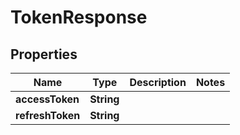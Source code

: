 

# TokenResponse


## Properties

| Name | Type | Description | Notes |
|------------ | ------------- | ------------- | -------------|
|**accessToken** | **String** |  |  |
|**refreshToken** | **String** |  |  |



